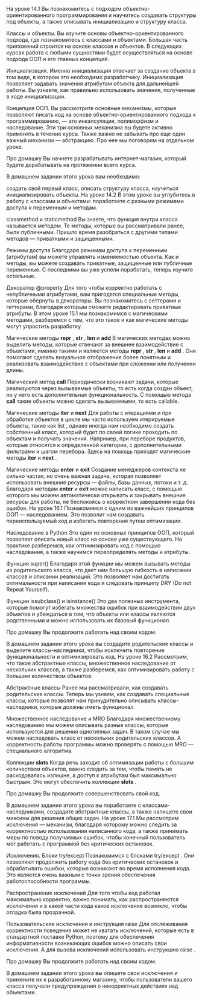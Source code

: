 На уроке 14.1
Вы познакомитесь с подходом объектно-ориентированного программирования и научитесь создавать структуры под объекты, а также описывать инициализацию и структуру класса.

Классы и объекты.
Вы изучите основы объектно-ориентированного подхода, где познакомитесь с классами и объектами. Большая часть приложений строится на основе классов и объектов. В следующих курсах работа с любыми сущностями будет осуществляться на основе подхода ООП и его главных концепций.

Инициализация.
Именно инициализация отвечает за создание объекта в том виде, в котором это необходимо разработчику. Инициализация позволяет задавать значения атрибутам объекта для дальнейшей работы. Вы узнаете, как правильно использовать значения, полученные в ходе инициализации.

Концепция ООП.
Вы рассмотрите основные механизмы, которые позволяют писать код на основе объектно-ориентированного подхода к программированию, — это инкапсуляция, полиморфизм и наследование. Эти три основных механизма вы будете активно применять в течение курса. Также важно не забывать про еще один важный механизм — абстракцию. Про нее мы поговорим на отдельном уроке.

Про домашку
Вы начнете разрабатывать интернет-магазин, который будете дорабатывать на протяжении всего курса.

В домашнем задании этого урока вам необходимо:

создать свой первый класс,
описать структуру класса,
научиться инициализировать объекты.
На уроке 14.2
В этом уроке вы углубитесь в работу с классами и объектами: поработаете с разными режимами доступа к переменным и методам.

classmethod и staticmethod
Вы знаете, что функция внутри класса называется методом. Те методы, которые вы рассматривали ранее, были публичными. Пришло время разобраться с другими типами методов — приватными и защищенными.

Режимы доступа
Благодаря режимам доступа к переменным (атрибутам) вы можете управлять изменяемостью объекта. Как и методы, вы можете создавать приватные, защищенные или публичные переменные. С последними вы уже успели поработать, теперь изучите остальные.

Декоратор @property
Для того чтобы корректно работать с непубличными атрибутами, вам пригодятся специальные методы, которые обернуты в декораторы. Вы познакомитесь с сеттерами и геттерами, благодаря которым сможете редактировать приватные атрибуты.
В этом уроке 15.1 мы познакомимся с магическими методами, разберемся с тем, что это такое и как магические методы могут упростить разработку.

Магические методы 
__repr__
, 
__str__
, 
__len__
 и 
__add__
В магических методах можно выделить методы, которые отвечают за внешнее взаимодействие с объектами, именно такими и являются методы 
__repr__
, 
__str__
, 
__len__
 и 
__add__
. Они помогают сделать визуальное отображение более понятным и реализовать взаимодействие с объектами при сложении или получении длины.

Магический метод 
__call__
Периодически возникают задачи, которые реализуются через вызываемые объекты, то есть когда создан объект, но у него есть дополнительная функциональность. С помощью метода 
__call__
 такие объекты можно сделать вызываемыми, то есть callable.

Магические методы 
__iter__
 и 
__next__
Для работы с итерациями и при обработке объектов в цикле мы часто используем итерируемые объекты, такие как 
list
, однако иногда нам необходимо создать собственный класс, который будет по своей логике проходить по объектам и получать значения. Например, при переборе продуктов, которые относятся к определенной категории, с дополнительными фильтрами и шагом перебора. Здесь на помощь приходят магические методы 
__iter__
 и 
__next__
.

Магические методы 
__enter__
 и 
__exit__
Создание менеджеров контекста не сильно частая, но очень важная задача, которая позволяет использовать внешние ресурсы — файлы, базы данных, потоки и т. д. Благодаря методам 
__enter__
 и 
__exit__
 можно написать класс, с помощью которого мы можем автоматически открывать и закрывать внешние ресурсы для работы, не беспокоясь о корректном завершении кода без ошибок.
 На уроке 16.1
Познакомимся с одним из важнейших принципов ООП — наследованием. Это позволит нам создавать переиспользуемый код и избегать повторения путем оптимизации.

Наследование в Python
Это один из основных принципов ООП, который позволяет описать новый класс на основе уже существующего. На практике разберемся, как оптимизировать код с помощью наследования, а также научимся переопределять методы и атрибуты.

Функция 
super()
Благодаря этой функции мы можем вызывать методы из родительского класса, что дает нам большую гибкость в написании классов и описании реализаций. Это позволяет нам достигать оптимальности при написании кода и следовать принципу DRY (Do not Repeat Yourself).

Функции 
issubclass()
 и 
isinstance()
Это два полезных инструмента, которые помогут избегать множества ошибок при взаимодействии двух объектов и убеждаться в том, что объекты или классы являются родственными и можно использовать их базовый функционал.

Про домашку
Вы продолжите работать над своим кодом.

В домашнем задании этого урока вы создадите родительские классы и выделите классы-наследники, чтобы исключить повторение функциональности и оптимизировать код.
На уроке 16.2
Рассмотрим, что такое абстрактные классы, множественное наследование от нескольких классов, а также разберемся, как оптимизировать работу с большим количеством объектов.

Абстрактные классы
Ранее мы рассматривали, как создавать родительские классы. Теперь мы узнаем, как создавать специальные классы, которые позволят нам принудительно описывать классы-наследники, которые должны иметь функционал.

Множественное наследование и MRO
Благодаря множественному наследованию мы можем описывать разные классы, которые используются для решения однотипных задач. В таком случае мы можем наследовать класс от нескольких родительских классов. А корректность работы программы можно проверять с помощью MRO — специального алгоритма.

Коллекции 
__slots__
Когда речь заходит об оптимизации работы с большим количеством объектов, важно следить за тем, чтобы память не расходовалась излишне, а доступ к атрибутам был максимально быстрым. Это могут обеспечить коллекции 
__slots__
.

Про домашку
Вы продолжите совершенствовать свой код.

В домашнем задании этого урока вы поработаете с классами-наследниками, создадите абстрактные классы, а также напишете свои миксины для решения общих задач.
На уроке 17.1
Мы рассмотрим исключения — механизм, благодаря которому можно следить за корректностью использования написанного кода, а также принимать меры по поводу получаемых ошибок, чтобы конечный пользователь мог работать с программой без критических остановок.

Исключения. Блоки 
try/except
Познакомимся с блоками 
try/except
. Они позволяют продолжить работу кода без критических остановок и обрабатывать ошибки, которые возникают во время исполнения кода. Это является очень важным с точки зрения обеспечения работоспособности программы.

Распространение исключений
Для того чтобы код работал максимально корректно, важно понимать, как распространяются исключения и в какой части кода какое исключение возникло, чтобы отладка была прозрачной.

Пользовательские исключения и инструкция 
raise
Для отслеживания корректности поведения может не хватать исключений, которые есть в стандартной поставке Python, поэтому для обеспечения информативности возникающих ошибок можно описать свои исключения. А для вызова исключений использовать инструкцию 
raise
.

Про домашку
Вы продолжите работать над своим кодом.

В домашнем задании этого урока вы опишете свои исключения и примените их к разработанному магазину, чтобы пользователи вашего класса получали предупреждения о некорректных действиях над объектами.
